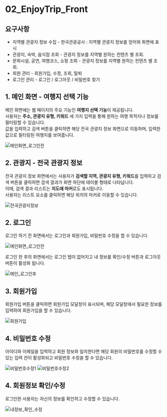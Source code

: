 # 02_EnjoyTrip_Front

## 요구사항
- 지역별 관광지 정보 수집 - 한국관광공사 : 지역별 관광지 정보를 얻어와 화면에 표시
- 관광지, 숙박, 음식점 조회 - 관광지 정보를 지역별 원하는 컨텐츠 별 조회.
- 문화시설, 공연, 여행코스, 쇼핑 조회 - 관광지 정보를 지역별 원하는 컨텐츠 별 조회.
- 회원 관리 - 회원가입, 수정, 조회, 탈퇴
- 로그인 관리 - 로그인 / 로그아웃 / 비밀번호 찾기

## 1. 메인 화면 - 여행지 선택 기능
메인 화면에는 웹 페이지의 주요 기능인 **여행지 선택 기능**이 제공됩니다.  
사용자는 **주소, 관광지 유형, 키워드** 세 가지 입력을 통해 원하는 여행 목적지나 정보를 필터링할 수 있습니다.  
값을 입력하고 검색 버튼을 클릭하면 해당 전국 관광지 정보 화면으로 이동하며, 입력한 값으로 필터링된 여행지를 보여줍니다.  

![메인화면_로그인전](/uploads/ba473f78b6edf375fa7f15ec642269cd/메인화면_로그인전.PNG)  

## 2. 관광지  - 전국 관광지 정보
전국 관광지 정보 화면에서는 사용자가 **검색할 지역, 관광지 유형, 키워드**를 입력하고 검색 버튼을 클릭하면 검색 결과가 화면 하단에 테이블 형태로 나타납니다.  
이때, 검색 결과 리스트는 **지도에 마커**로도 표시됩니다.  
사용자는 리스트 요소를 클릭하면 해당 위치의 마커로 이동할 수 있습니다.  

![전국관광지정보](/uploads/bf14220d9f8ddf06be3fae5b03f8b0bb/전국관광지정보.PNG)  

## 2. 로그인
로그인 하기 전 화면에서는 로그인과 회원가입, 비밀번호 수정을 할 수 있습니다.  

![메인화면_로그인전](/uploads/ba473f78b6edf375fa7f15ec642269cd/메인화면_로그인전.PNG)  
  

로그인 한 후의 화면에서는 로그인 탭이 없어지고 내 정보를 확인/수정 버튼과 로그아웃 버튼이 활성화 됩니다.  

![메인_로그인후](/uploads/addd42b22a8ae5588971089146504f72/메인_로그인후.PNG)

## 3. 회원가입
회원가입 버튼을 클릭하면 회원가입 모달창이 표시되며, 해당 모달창에서 필요한 정보를 입력하여 회원가입을 할 수 있습니다.  

![회원가입](/uploads/a60fddf4b2946bb82c10928f36a3919b/회원가입.png)  


## 4. 비밀번호 수정
아이디와 이메일을 입력하고 회원 정보와 일치한다면 해당 회원의 비밀번호를 수정할 수 있는 입력 칸이 활성화되고 비밀번호 수정을 할 수 있습니다.  

![비밀번호수정1](/uploads/06b530540e2d3fb5e8bb4b3529777a06/비밀번호수정1.PNG)
![비밀번호수정2](/uploads/d371518e29f7334782311a304539d074/비밀번호수정2.PNG)

## 4. 회원정보 확인/수정
로그인한 사용자는 자신의 정보를 확인하고 수정할 수 있습니다.  

![내정보_확인_수정](/uploads/50c54580239bc16ca2c13e2e2a0b4aa0/내정보_확인_수정.PNG)  

